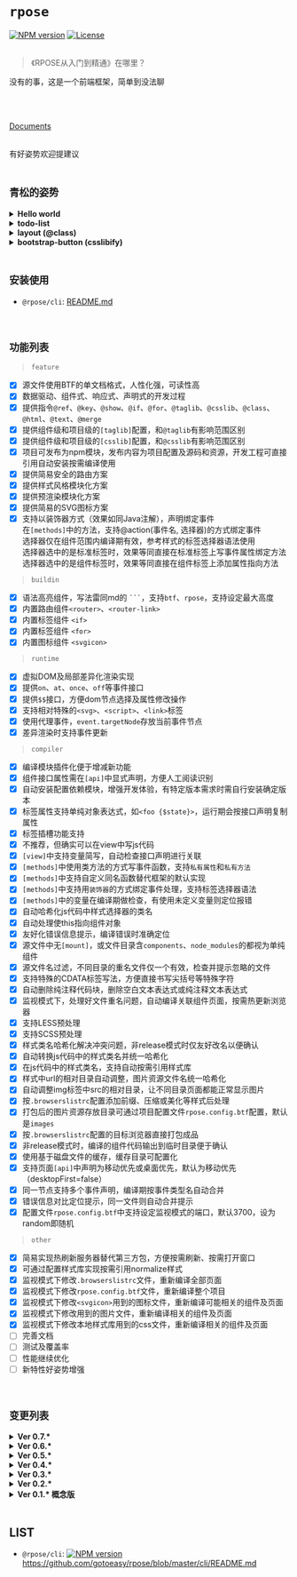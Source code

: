 # `rpose`

[![NPM version](https://img.shields.io/npm/v/rpose.svg)](https://www.npmjs.com/package/rpose)
[![License](https://img.shields.io/badge/License-MIT-brightgreen.svg)](https://github.com/gotoeasy/rpose/blob/master/LICENSE)
<br>
<br>

> 《RPOSE从入门到精通》在哪里？

没有的事，这是一个前端框架，简单到没法聊<br>
<br>

<br>

[Documents](https://gotoeasy.github.io)

<br>
有好姿势欢迎提建议

<br>
<br>

## `青松的姿势`
<details>
<summary><strong>Hello world</strong></summary>

```
// hello-world.rpose
[view]
<span>hello {name}!</span>

[state]
{name: 'world'}

[mount]
body
```
[live demo](https://gotoeasy.github.io/build/dist/live-demo/hello-world.html)
</details>

<details>
<summary><strong>todo-list</strong></summary>

```
// todo-list.rpose
[view]
<div>
    <div class="title">TODO LIST</div>
    <ul>
        <li @for="(item, index) in $state.items" @key={index}><button style="margin-right:20px" onclick={ ()=>this.del(index) }>Del</button> {item}</li>
    </ul>
    <form>
        <input type="text" @ref="input">
        <button>Add #{ $state.items.length + 1 }</button>
    </form>
</div>

[state]
{
    items: []
}

[methods]
@action('submit', 'form')
add(e) {
    e.preventDefault();
    let el = this.getRefElement('input');
    if ( el.value.trim() ){
        let items = this.#private.state.items;
        items.push(el.value) && (el.value = '');
        this.render();
    }
}

del(index) {
    this.#private.state.items.splice(index, 1);
    this.render();
}

[css]
.title {
    font-size: 18px;
}

[mount]
body
```
[live demo](https://gotoeasy.github.io/build/dist/live-demo/todo-list.html)
</details>

<details>
<summary><strong>layout (@class)</strong></summary>

```
// layout-foo.rpose
[view]
<div @class="height-100vh display-flex flex-direction-column overflow-hidden color-#333">
    <div @class="height-50px color-#fff bgcolor-#555"><slot name="header"/></div> 
    <div @class="height--calc(100vh_-_80px) bgcolor-#eee"><slot name="body"/></div> 
    <div @class="height-30px bgcolor-#d5d5d5"><slot name="footer"/></div> 
</div> 

[less]
body{
    margin: 0;
}
```

```
// page-foo.rpose
[view]
<layout-foo>
    <div slot="header">
        <div @class="text-align-center padding-top-13px">Header</div>
    </div> 
    <div slot="body">
        <div @class="margin-top-150px text-align-center font-size-3rem">Content</div>
    </div>
    <div slot="footer">
        <div @class="text-align-center padding-top-3px">Footer</div>
    </div> 
</layout-foo> 

[mount]
body
```
[live demo](https://gotoeasy.github.io/build/dist/live-demo/page-foo.html)
</details>


<details>
<summary><strong>bootstrap-button (csslibify)</strong></summary>

```
// csslibify-bootstrap-button.rpose
[view]
<button type="button" class="btn@bootstrap btn-primary@bootstrap">
    this is a bootstrap primary button
</button>

[csslib]
bootstrap = bootstrap:**/*.min.css

[mount]
body
```
[live demo](https://gotoeasy.github.io/build/dist/live-demo/csslibify-bootstrap-button.html)
</details>

<br>

## `安装使用`

* `@rpose/cli`: [README.md](https://github.com/gotoeasy/rpose/blob/master/cli/README.md)

<br>

## `功能列表`

> `feature`

- [x] 源文件使用BTF的单文档格式，人性化强，可读性高
- [x] 数据驱动、组件式、响应式、声明式的开发过程
- [x] 提供指令`@ref`、`@key`、`@show`、`@if`、`@for`、`@taglib`、`@csslib`、`@class`、`@html`、`@text`、`@merge`
- [x] 提供组件级和项目级的`[taglib]`配置，和`@taglib`有影响范围区别
- [x] 提供组件级和项目级的`[csslib]`配置，和`@csslib`有影响范围区别
- [x] 项目可发布为npm模块，发布内容为项目配置及源码和资源，开发工程可直接引用自动安装按需编译使用
- [x] 提供简易安全的路由方案
- [x] 提供样式风格模块化方案
- [x] 提供预渲染模块化方案
- [x] 提供简易的SVG图标方案
- [x] 支持以装饰器方式（效果如同Java注解），声明绑定事件<br>
      在`[methods]`中的方法，支持@action(事件名, 选择器)的方式绑定事件<br>
      选择器仅在组件范围内编译期有效，参考样式的标签选择器语法使用<br>
      选择器选中的是标准标签时，效果等同直接在标准标签上写事件属性绑定方法<br>
      选择器选中的是组件标签时，效果等同直接在组件标签上添加属性指向方法

> `buildin`

- [x] 语法高亮组件，写法雷同md的 ` ``` `，支持`btf`、`rpose`，支持设定最大高度
- [x] 内置路由组件`<router>`、`<router-link>`
- [x] 内置标签组件 `<if>`
- [x] 内置标签组件 `<for>`
- [x] 内置图标组件 `<svgicon>`

> `runtime`

- [x] 虚拟DOM及局部差异化渲染实现
- [x] 提供`on`、`at`、`once`、`off`等事件接口
- [x] 提供`$$`接口，方便dom节点选择及属性修改操作
- [x] 支持相对特殊的`<svg>`、`<script>`、`<link>`标签
- [x] 使用代理事件，`event.targetNode`存放当前事件节点
- [x] 差异渲染时支持事件更新

> `compiler`

- [x] 编译模块插件化便于增减新功能
- [x] 组件接口属性需在`[api]`中显式声明，方便人工阅读识别
- [x] 自动安装配置依赖模块，增强开发体验，有特定版本需求时需自行安装确定版本
- [x] 标签属性支持单纯对象表达式，如`<foo {$state}>`，运行期会按接口声明复制属性
- [x] 标签插槽功能支持
- [x] 不推荐，但确实可以在view中写js代码
- [x] `[view]`中支持变量简写，自动检查接口声明进行关联
- [x] `[methods]`中使用类方法的方式写事件函数，支持`私有属性`和`私有方法`
- [x] `[methods]`中支持自定义同名函数替代框架的默认实现
- [x] `[methods]`中支持用`装饰器`的方式绑定事件处理，支持标签选择器语法
- [x] `[methods]`中的变量在编译期做检查，有使用未定义变量则定位报错
- [x] 自动哈希化js代码中样式选择器的类名
- [x] 自动处理使this指向组件对象
- [x] 友好化错误信息提示，编译错误时准确定位
- [x] 源文件中无`[mount]`，或文件目录含`components`、`node_modules`的都视为单纯组件
- [x] 源文件名过滤，不同目录的重名文件仅一个有效，检查并提示忽略的文件
- [x] 支持特殊的CDATA标签写法，方便直接书写尖括号等特殊字符
- [x] 自动删除纯注释代码块，删除空白文本表达式或纯注释文本表达式
- [x] 监视模式下，处理好文件重名问题，自动编译关联组件页面，按需热更新浏览器
- [x] 支持LESS预处理
- [x] 支持SCSS预处理
- [x] 样式类名哈希化解决冲突问题，非release模式时仅友好改名以便确认
- [x] 自动转换js代码中的样式类名并统一哈希化
- [x] 在js代码中的样式类名，支持自动按需引用样式库
- [x] 样式中url的相对目录自动调整，图片资源文件名统一哈希化
- [x] 自动调整img标签中src的相对目录，让不同目录页面都能正常显示图片
- [x] 按`.browserslistrc`配置添加前缀、压缩或美化等样式后处理
- [x] 打包后的图片资源存放目录可通过项目配置文件`rpose.config.btf`配置，默认是`images`
- [x] 按`.browserslistrc`配置的目标浏览器直接打包成品
- [x] 非release模式时，编译的组件代码输出到临时目录便于确认
- [x] 使用基于磁盘文件的缓存，缓存目录可配置化
- [x] 支持页面`[api]`中声明为移动优先或桌面优先，默认为移动优先（desktopFirst=false）
- [x] 同一节点支持多个事件声明，编译期按事件类型名自动合并
- [x] 错误信息对比定位提示，同一文件则自动合并提示
- [x] 配置文件`rpose.config.btf`中支持设定监视模式的端口，默认3700，设为random即随机

> `other`

- [x] 简易实现热刷新服务器替代第三方包，方便按需刷新、按需打开窗口
- [x] 可通过配置样式库实现按需引用normalize样式
- [x] 监视模式下修改`.browserslistrc`文件，重新编译全部页面
- [x] 监视模式下修改`rpose.config.btf`文件，重新编译整个项目
- [x] 监视模式下修改`<svgicon>`用到的图标文件，重新编译可能相关的组件及页面
- [x] 监视模式下修改<img>用到的图片文件，重新编译相关的组件及页面
- [x] 监视模式下修改本地样式库用到的css文件，重新编译相关的组件及页面
- [ ] 完善文档
- [ ] 测试及覆盖率
- [ ] 性能继续优化
- [ ] 新特性好姿势增强

<br>

## `变更列表`
<details>
<summary><strong>Ver 0.7.*</strong></summary>

- [x] 差异渲染时支持事件更新
- [x] 新增指令`@key`，作用类似vue的`:key`或react的`key`
- [x] 新增指令`@html`，类似`innerHTML`的作用，谨慎使用
- [x] 新增指令`@text`，类似`innerTEXT`的作用
- [x] 优化虚拟节点函数，令其更精简
- [x] 优化`runtime`包
- [x] 新增指令`@merge`，针对特定标准标签的特殊场景，提供简化写法<br>比如input标签输入变更后，有时想把输入值写入state但又不想触发渲染，通常需要写onchange实现，数量一多就变得繁琐，这时可以简化的用`@merge="fieldname"`达到目的
- [x] 配置文件`rpose.config.btf`中支持设定监视模式的端口，默认3700，设为random即随机
</details>

<details>
<summary><strong>Ver 0.6.*</strong></summary>

- [x] `[methods]`中使用类方法的方式写事件函数，支持`私有属性`和`私有方法`
- [x] `[methods]`中支持自定义同名函数替代框架的默认实现
- [x] `[methods]`中支持用`装饰器` `@action`的方式绑定事件处理，支持标签选择器语法
- [x] `[methods]`中的变量在编译期做检查，有使用未定义变量则定位报错
- [x] 错误信息对比定位提示，同一文件时自动合并，信息提示更加精准友好
- [x] `@class`增加伪类原子样式支持，如`focus:bg-yellow`
- [x] 使用代理事件，`event.targetNode`存放当前事件节点，同一节点支持多个事件声明，编译期按事件类型名自动合并
</details>

<details>
<summary><strong>Ver 0.5.*</strong></summary>

- [x] 新增指令`@class`，支持以灵活的原子方式书写样式
- [x] 内置SVG图标组件 `<svgicon>`
- [x] 指令`@show`添加修饰符支持，如`@show.flex`
- [x] 优化样式库编译缓存，提升编译性能
- [x] 监视模式下修改本地样式库用到的css文件，重新编译相关的组件及页面
</details>

<details>
<summary><strong>Ver 0.4.*</strong></summary>

- [x] 为方便功能删减修改，咬牙重构，编译器插件化，分离`runtime`、`buildin`模块
- [x] 更多的编译期检查以及更友好的错误信息提示
- [x] 新增指令`@for`，新增内置标签`<for>`、`<if>`
- [x] 新增支持特殊的CDATA标签写法，方便直接书写尖括号等特殊字符
- [x] 改进内置的语法高亮组件，增加btf、rpose语言类型的语法高亮显示支持
- [x] 项目以源码形式发布到npm，开发工程能自动安装依赖模块，按需编译相关组件
- [x] 解决watch模式下文件重名等可能引起动态编译错误的问题
- [x] 情不得已，简陋实现热更新服务器替换第三方包，按需刷新按需开窗口，改善体验
- [x] 优化编译缓存，提升编译性能，缓存可序列化，缓存目录可配置化
- [x] 按需引用normalize样式，间接的可通过配置样式库实现
- [x] 用语法树分析的方式，更安全的哈希化js代码中样式选择器的类名
- [x] 在js代码中的样式类名，支持自动按需引用样式库
- [x] 支持页面`[api]`中声明为移动优先或桌面优先，默认为移动优先（desktopFirst=false）
- [x] 监视模式下修改`.browserslistrc`文件，重新编译全部页面
- [x] 监视模式下修改`rpose.config.btf`文件，重新编译整个项目
</details>

<details>
<summary><strong>Ver 0.3.*</strong></summary>

- [x] 新添指令`@taglib`、`@csslib`，组件支持`[taglib]`、`[csslib]`块定义
</details>

<details>
<summary><strong>Ver 0.2.*</strong></summary>

- [x] 指令统一前缀为`@`以方便识别，如 `@if`、`@ref`、`@show`
</details>

<details>
<summary><strong>Ver 0.1.* 概念版</strong></summary> 

- [x] 源文件使用BTF的单文档格式，人性化可读性强，增强开发舒适性<br>
- [x] 数据驱动、组件式、响应式、声明式的开发过程<br>
- [x] 回归自然，三驾马车HTML/JS/CSS，写业务，完成<br>
- [x] 控制框架接口概念复杂度，保持简易性，杜绝过度开发<br>
- [x] 虚拟DOM及局部差异渲染<br>
- [x] 框架上集成样式的预处理及后处理操作，同一解决样式类名冲突问题<br>
- [x] 提供组件样式风格统一性方案<br>
- [x] 提供简便易用的前端路由方案<br>
- [x] 提供预渲染方案，用以灵活应付Loader或骨架屏等需求<br>
- [x] 提供源监视功能，源文件修改时自动编译，热更新浏览器<br>
- [x] 集成打包功能，按目标浏览器配置，直接按需打包成品<br>
</details>

<br>

## LIST
* `@rpose/cli`: [![NPM version](https://img.shields.io/npm/v/@rpose/cli.svg)](https://www.npmjs.com/package/@rpose/cli) https://github.com/gotoeasy/rpose/blob/master/cli/README.md

